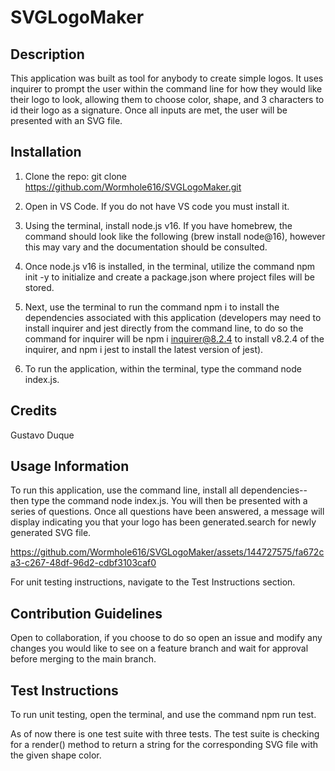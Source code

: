 # SVGLogoMaker

## Description

This application was built as tool for anybody to create simple logos. It uses inquirer to prompt the user within the command line for how they would like their logo to look, allowing them to choose color, shape, and 3 characters to id their logo as a signature. Once all inputs are met, the user will be presented with an SVG file.

## Installation

1. Clone the repo:
   git clone https://github.com/Wormhole616/SVGLogoMaker.git

2. Open in VS Code. If you do not have VS code you must install it.

3. Using the terminal, install node.js v16. If you have homebrew, the command should look like the following (brew install node@16), however this may vary and the documentation should be consulted.

4. Once node.js v16 is installed, in the terminal, utilize the command npm init -y to initialize and create a package.json where project files will be stored.

5. Next, use the terminal to run the command npm i to install the dependencies associated with this application (developers may need to install inquirer and jest directly from the command line, to do so the command for inquirer will be npm i inquirer@8.2.4 to install v8.2.4 of the inquirer, and npm i jest to install the latest version of jest).

6. To run the application, within the terminal, type the command node index.js.

## Credits

Gustavo Duque

## Usage Information

To run this application, use the command line, install all dependencies-- then type the command node index.js. You will then be presented with a series of questions. Once all questions have been answered, a message will display indicating you that your logo has been generated.search for newly generated SVG file.



https://github.com/Wormhole616/SVGLogoMaker/assets/144727575/fa672ca3-c267-48df-96d2-cdbf3103caf0



For unit testing instructions, navigate to the Test Instructions section.


## Contribution Guidelines

Open to collaboration, if you choose to do so open an issue and modify any changes you would like to see on a feature branch and wait for approval before merging to the main branch.

## Test Instructions

To run unit testing, open the terminal, and use the command npm run test.

As of now there is one test suite with three tests. The test suite is checking for a render() method to return a string for the corresponding SVG file with the given shape color.

